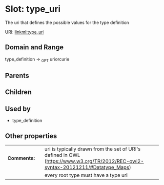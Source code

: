
# Slot: type_uri


The uri that defines the possible values for the type definition

URI: [linkml:type_uri](https://w3id.org/linkml/type_uri)


## Domain and Range

type_definition &#8594;  <sub>OPT</sub> uriorcurie

## Parents


## Children


## Used by

 * type_definition

## Other properties

|  |  |  |
| --- | --- | --- |
| **Comments:** | | uri is typically drawn from the set of URI's defined in OWL (https://www.w3.org/TR/2012/REC-owl2-syntax-20121211/#Datatype_Maps) |
|  | | every root type must have a type uri |

